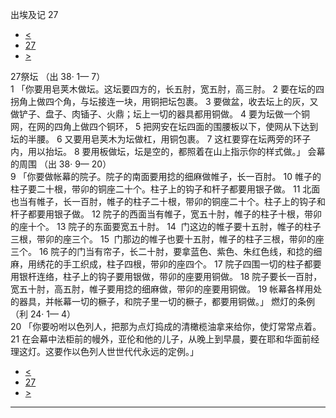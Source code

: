 ﻿





 出埃及记 27




* [<](bible/EXO26.md)
* [27](bible/EXO.md)
* [>](bible/EXO28.md)



 
27祭坛 （出
38·
1—
7）  
1 「你要用皂荚木做坛。这坛要四方的，长五肘，宽五肘，高三肘。 
2 要在坛的四拐角上做四个角，与坛接连一块，用铜把坛包裹。 
3 要做盆，收去坛上的灰，又做铲子、盘子、肉锸子、火鼎；坛上一切的器具都用铜做。 
4 要为坛做一个铜网，在网的四角上做四个铜环， 
5 把网安在坛四面的围腰板以下，使网从下达到坛的半腰。 
6 又要用皂荚木为坛做杠，用铜包裹。 
7 这杠要穿在坛两旁的环子内，用以抬坛。 
8 要用板做坛，坛是空的，都照着在山上指示你的样式做。」 会幕的周围 （出
38·
9—
20）  
9 「你要做帐幕的院子。院子的南面要用捻的细麻做帷子，长一百肘。 
10 帷子的柱子要二十根，带卯的铜座二十个。柱子上的钩子和杆子都要用银子做。 
11 北面也当有帷子，长一百肘，帷子的柱子二十根，带卯的铜座二十个。柱子上的钩子和杆子都要用银子做。 
12 院子的西面当有帷子，宽五十肘，帷子的柱子十根，带卯的座十个。 
13 院子的东面要宽五十肘。 
14  门这边的帷子要十五肘，帷子的柱子三根，带卯的座三个。 
15  门那边的帷子也要十五肘，帷子的柱子三根，带卯的座三个。 
16 院子的门当有帘子，长二十肘，要拿蓝色、紫色、朱红色线，和捻的细麻，用绣花的手工织成，柱子四根，带卯的座四个。 
17 院子四围一切的柱子都要用银杆连络，柱子上的钩子要用银做，带卯的座要用铜做。 
18 院子要长一百肘，宽五十肘，高五肘，帷子要用捻的细麻做，带卯的座要用铜做。 
19 帐幕各样用处的器具，并帐幕一切的橛子，和院子里一切的橛子，都要用铜做。」 燃灯的条例 （利
24·
1—
4）  
20 「你要吩咐以色列人，把那为点灯捣成的清橄榄油拿来给你，使灯常常点着。 
21 在会幕中法柜前的幔外，亚伦和他的儿子，从晚上到早晨，要在耶和华面前经理这灯。这要作以色列人世世代代永远的定例。」 
* [<](bible/EXO26.md)
* [27](bible/EXO.md)
* [>](bible/EXO28.md)





---









